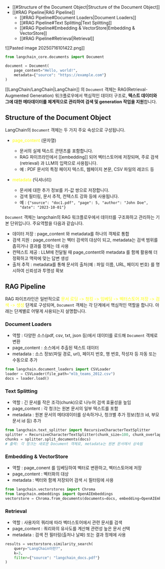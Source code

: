- [[#Structure of the Document Object|Structure of the Document Object]]
- [[#RAG Pipeline|RAG Pipeline]]
	- [[#RAG Pipeline#Document Loaders|Document Loaders]]
	- [[#RAG Pipeline#Text Splitting|Text Splitting]]
	- [[#RAG Pipeline#Embedding & VectorStore|Embedding & VectorStore]]
	- [[#RAG Pipeline#Retrieval|Retrieval]]


![[Pasted image 20250716101422.png]]

```python
from langchain_core.documents import Document

document = Document(
    page_content="Hello, world!",
    metadata={"source": "https://example.com"}
)
```

[[LangChain/LangChain|LangChain]] 의 `Document` 객체는 RAG(Retrieval-Augmented Generation) 워크플로우에서 핵심적인 데이터 구조로, **텍스트 데이터와 그에 대한 메타데이터를 체계적으로 관리하여 검색 및 generation 작업을 지원**합니다.

## Structure of the Document Object

LangChain의 `Document` 객체는 두 가지 주요 속성으로 구성됩니다.

- <font color="#ffff00">page_content</font> (문자열)
	- 문서의 실제 텍스트 콘텐츠를 포함합니다.
	- RAG 파이프라인에서 [[embedding]] 되어 벡터스토어에 저장되며, 주로 검색(retrieval) 과 LLM의 입력으로 사용됩니다.
	- 예 : PDF 문서의 특정 페이지 텍스트, 웹페이지 본문, CSV 파일의 레코드 등

- <font color="#ffff00">metadata</font> (딕셔너리)
	- 문서에 대한 추가 정보를 키-값 쌍으로 저장합니다.
	- 검색 필터링, 문서 추적, 컨텍스트 강화 등에 사용됩니다.
	- 예 : `{"source": "doc1.pdf", "page": 5, "author": "John Doe", "date": "2023-10-01"}`


`Document` 객체는 langchain의 RAG 워크플로우에서 데이터를 구조화하고 관리하는 기본 단위입니다. 주요역할을 다음과 같습니다.

- 데이터 저장 : page_content 와 metadata를 하나의 객체로 통합
- 검색 지원 : page_content 는 벡터 검색의 대상이 되고, metadata는 검색 범위를 좁히거나 결과를 정제는 데 사용
- 컨텍스트 제공 : LLM에 전달될 때 page_content와 metadata 를 함께 활용해 더 정확하고 맥락에 맞는 답변 생성
- 출처 추적 : metadata를 통해 문서의 출처(예 : 파일 이름, URL, 페이지 번호) 를 명시하여 신뢰성과 투명성 확보

## RAG Pipeline

RAG 파이프라인은 일반적으로<font color="#ffff00"> 문서 로딩 -> 청킹 -> 임베딩 -> 벡터스토어 저장 -> 검색 -> 생성</font> 단계로 구성되며, `Document` 객체는 각 단계에서 핵심적인 역할을 합니다. 아래는 단계별로 어떻게 사용되는지 설명합니다.

### Document Loaders

- 역할 : 다양한 소스(pdf, csv, txt, json 등)에서 데이터를 로드해 `Document` 객체로 변환
- page_content : 소스에서 추출된 텍스트 데이터
- metadata : 소스 정보(파일 경로, url), 페이지 번호, 행 번호, 작성자 등 자동 또는 수동으로 추가

```python
from langchain.document_loaders import CSVLoader
loader = CSVLoader(file_path="mlb_teams_2012.csv")
docs = loader.load()
```

### Text Splitting

- 역할 : 긴 문서를 작은 조각(chunk)으로 나누어 검색 효율성을 높임
- page_content : 각 청크는 원본 문서의 일부 텍스트를 포함
- metadata : 원본 문서의 메타데이터를 상속하거나, 청크별 추가 정보(청크 id, 부모 문서 id 등) 추가

```python
from langchain.text_splitter import RecursiveCharacterTextSplitter
splitter = RecursiveCharacterTextSplitter(chunk_size=100, chunk_overlap=20)
chunks = splitter.split_documents(docs)
# 출력: 각 청크는 새로운 Document 객체로, metadata는 원본 문서에서 상속됨
```

### Embedding & VectorStore

- 역할 : page_conent 를 임베딩하여 벡터로 변환하고, 벡터스토어에 저장
- page_content : 벡터화의 대상
- metadata : 벡터와 함께 저장되어 검색 시 필터링에 사용

```python
from langchain.vectorstores import Chroma
from langchain.embeddings import OpenAIEmbeddings
vectorstore = Chroma.from_documents(documents=docs, embedding=OpenAIEmbeddings())
```

### Retrieval

- 역할 : 사용자의 쿼리에 따라 벡터스토어에서 관련 문서를 검색
- page_content : 쿼리와의 유사도를 계산해 관련성 높은 문서 선택
- metadata : 검색 전 필터링(출처나 날짜) 또는 결과 정제에 사용

```python
results = vectorstore.similarity_search(
    query="LangChain이란?",
    k=3,
    filter={"source": "langchain_docs.pdf"}
)
```

